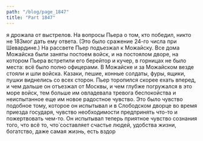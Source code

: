 ```yaml
---
path: "/blog/page_1847"
title: "Part 1847"
---
```


я дрожала от выстрелов. На вопросы Пьера о том, кто победил, никто не 183мог дать ему ответа. (Это было сражение 24-го числа при Шевардине.) На рассвете Пьер подъезжал к Можайску.
Все дома Можайска были заняты постоем войск, и на постоялом дворе, на котором Пьера встретили его берейтор и кучер, в горницах не было места: всё было полно офицерами.
В Можайске и за Можайском везде стояли и шли войска. Казаки, пешие, конные солдаты, фуры, ящики, пушки виднелись со всех сторон. Пьер торопился скорее ехать вперед, и чем дальше он отъезжал от Москвы, и чем глубже погружался в это море войск, тем больше им овладевала тревога беспокойства и неиспытанное еще им новое радостное чувство. Это было чувство подобное тому, которое он испытывал и в Слободском дворце во время приезда государя, чувство необходимости предпринять что-то и пожертвовать чем-то. Он испытывал теперь приятное чувство сознания того, что всё то, что̀ составляет счастье людей, удобства жизни, богатство, даже самая жизнь, есть вздор
